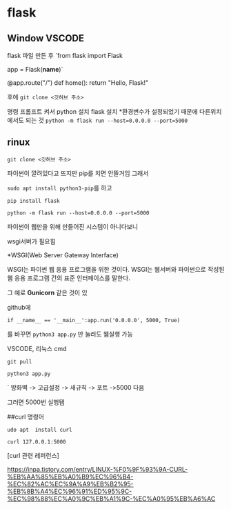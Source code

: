# flask
## Window VSCODE
flask 파일 만든 후
`from flask import Flask

app = Flask(__name__)`

@app.route("/")
def home():
    return "Hello, Flask!"

후에 `git clone <깃허브 주소>`

명령 프롬프트 켜서
python 설치
flask 설치
*환경변수가 설정되었기 때문에 다른위치에서도 되는 것
`python -m flask run --host=0.0.0.0 --port=5000`

## rinux
`git clone <깃허브 주소>`

파이썬이 깔려있다고 뜨지만 pip를 치면 안뜰거임 그래서

`sudo apt install python3-pip`를 하고

`pip install flask`

`python -m flask run --host=0.0.0.0 --port=5000`


파이썬이 웹만을 위해 만들어진 시스템이 아니다보니

wsgi서버가 필요힘

*WSGI(Web Server Gateway Interface)

WSGI는 파이썬 웹 응용 프로그램을 위한 것이다. WSGI는 웹서버와 파이썬으로 작성된 웹 응용 프로그램 간의 표준 인터페이스를 말한다.

그 예로 **Gunicorn** 같은 것이 있


github에

`if __name__ == '__main__':app.run('0.0.0.0', 5000, True)`

를 바꾸면 `python3 app.py` 만 눌러도 웹실행 가능

VSCODE, 리눅스 cmd

`git pull`

`python3 app.py`

`
방화벽 -> 고급설정 -> 새규칙 -> 포트 ->5000 다음

그러면 5000번 실행됌

##curl 명령어

`udo apt  install curl`

`curl 127.0.0.1:5000`


[curl 관련 레퍼런스]

https://inpa.tistory.com/entry/LINUX-%F0%9F%93%9A-CURL-%EB%AA%85%EB%A0%B9%EC%96%B4-%EC%82%AC%EC%9A%A9%EB%B2%95-%EB%8B%A4%EC%96%91%ED%95%9C-%EC%98%88%EC%A0%9C%EB%A1%9C-%EC%A0%95%EB%A6%AC




